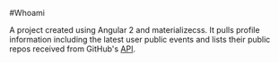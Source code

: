 #Whoami

A project created using Angular 2 and materializecss.
It pulls profile information including the latest user public events and lists their public repos received from GitHub's [API](https://developer.github.com/v3/).
